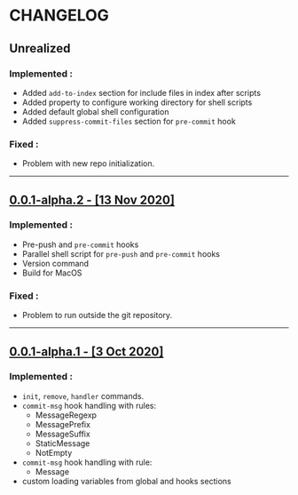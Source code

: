 # CHANGELOG

## Unrealized

### Implemented :
  - Added `add-to-index` section for include files in index after scripts
  - Added property to configure working directory for shell scripts
  - Added default global shell configuration
  - Added `suppress-commit-files` section for `pre-commit` hook
### Fixed :
 - Problem with new repo initialization.
___
## [0.0.1-alpha.2 - [13 Nov 2020]](https://github.com/evg4b/fisherman/releases/tag/0.0.1-alpha.2)

### Implemented :
- Pre-push and `pre-commit` hooks
- Parallel shell script for `pre-push` and `pre-commit` hooks
- Version command
- Build for MacOS

### Fixed :
 - Problem to run outside the git repository.

___
## [0.0.1-alpha.1 - [3 Oct 2020]](https://github.com/evg4b/fisherman/releases/tag/0.0.1-alpha.1)

### Implemented :
- `init`, `remove`, `handler` commands.
- `commit-msg` hook handling with rules:
  - MessageRegexp
  - MessagePrefix
  - MessageSuffix
  - StaticMessage
  - NotEmpty
- `commit-msg` hook handling with rule:
  - Message
- custom loading variables from global and hooks sections
